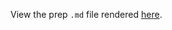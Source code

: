 View the prep `.md` file rendered [here](https://github.com/OHI-Science/bhi/blob/draft/baltic2015/prep/CW/contaminants/contaminants_prep.md).
